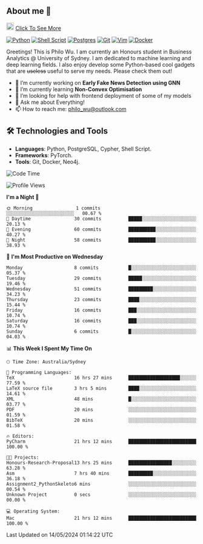 ## About me 🤗

<a href="#"><img src="https://media.giphy.com/media/hvRJCLFzcasrR4ia7z/giphy.gif" width="20px" height="20px"></a> [Click To See More](https://philowu.notion.site/philowu/Philo-Hao-Wu-8bc7b2a81217493399d7db22df70fbfd)

[![Python](https://img.shields.io/badge/python-3670A0?style=for-the-badge&logo=python&logoColor=ffdd54)](#)
[![Shell Script](https://img.shields.io/badge/shell_script-%23121011.svg?style=for-the-badge&logo=gnu-bash&logoColor=white)](#)
[![Postgres](https://img.shields.io/badge/postgres-%23316192.svg?style=for-the-badge&logo=postgresql&logoColor=white)](#)
[![Git](https://img.shields.io/badge/git-%23F05033.svg?style=for-the-badge&logo=git&logoColor=white)](#)
[![Vim](https://img.shields.io/badge/VIM-%2311AB00.svg?style=for-the-badge&logo=vim&logoColor=white)](#)
[![Docker](https://img.shields.io/badge/docker-%230db7ed.svg?style=for-the-badge&logo=docker&logoColor=white)](#)

Greetings! This is Philo Wu. I am currently an Honours student in Business Analytics \@ University of Sydney. I am dedicated to machine learning and deep learning fields. I also enjoy develop some Python-based cool gadgets that are ~~useless~~ useful to serve my needs. Please check them out!

- 🔭 I’m currently working on **Early Fake News Detection using GNN**
- 🌱 I’m currently learning **Non-Convex Optimisation**
- 🤔 I’m looking for help with frontend deployment of some of my models
- 💬 Ask me about Everything!
- 📫 How to reach me: philo_wu@outlook.com

## 🛠 Technologies and Tools
- **Languages**: Python, PostgreSQL, Cypher, Shell Script.
- **Frameworks**: PyTorch.
- **Tools**: Git, Docker, Neo4j.

<!--START_SECTION:waka-->
![Code Time](http://img.shields.io/badge/Code%20Time-146%20hrs%2051%20mins-blue)

![Profile Views](http://img.shields.io/badge/Profile%20Views-0-blue)

**I'm a Night 🦉** 

```text
🌞 Morning                1 commits           ░░░░░░░░░░░░░░░░░░░░░░░░░   00.67 % 
🌆 Daytime                30 commits          █████░░░░░░░░░░░░░░░░░░░░   20.13 % 
🌃 Evening                60 commits          ██████████░░░░░░░░░░░░░░░   40.27 % 
🌙 Night                  58 commits          ██████████░░░░░░░░░░░░░░░   38.93 % 
```
📅 **I'm Most Productive on Wednesday** 

```text
Monday                   8 commits           █░░░░░░░░░░░░░░░░░░░░░░░░   05.37 % 
Tuesday                  29 commits          █████░░░░░░░░░░░░░░░░░░░░   19.46 % 
Wednesday                51 commits          █████████░░░░░░░░░░░░░░░░   34.23 % 
Thursday                 23 commits          ████░░░░░░░░░░░░░░░░░░░░░   15.44 % 
Friday                   16 commits          ███░░░░░░░░░░░░░░░░░░░░░░   10.74 % 
Saturday                 16 commits          ███░░░░░░░░░░░░░░░░░░░░░░   10.74 % 
Sunday                   6 commits           █░░░░░░░░░░░░░░░░░░░░░░░░   04.03 % 
```


📊 **This Week I Spent My Time On** 

```text
🕑︎ Time Zone: Australia/Sydney

💬 Programming Languages: 
TeX                      16 hrs 27 mins      ███████████████████░░░░░░   77.59 % 
LaTeX source file        3 hrs 5 mins        ████░░░░░░░░░░░░░░░░░░░░░   14.61 % 
XML                      48 mins             █░░░░░░░░░░░░░░░░░░░░░░░░   03.77 % 
PDF                      20 mins             ░░░░░░░░░░░░░░░░░░░░░░░░░   01.59 % 
BibTeX                   20 mins             ░░░░░░░░░░░░░░░░░░░░░░░░░   01.58 % 

🔥 Editors: 
PyCharm                  21 hrs 12 mins      █████████████████████████   100.00 % 

🐱‍💻 Projects: 
Honours-Research-Proposal13 hrs 25 mins      ████████████████░░░░░░░░░   63.28 % 
Asm                      7 hrs 40 mins       █████████░░░░░░░░░░░░░░░░   36.18 % 
Assignment2_PythonSkeleto6 mins              ░░░░░░░░░░░░░░░░░░░░░░░░░   00.54 % 
Unknown Project          0 secs              ░░░░░░░░░░░░░░░░░░░░░░░░░   00.00 % 

💻 Operating System: 
Mac                      21 hrs 12 mins      █████████████████████████   100.00 % 
```


 Last Updated on 14/05/2024 01:14:22 UTC
<!--END_SECTION:waka-->
